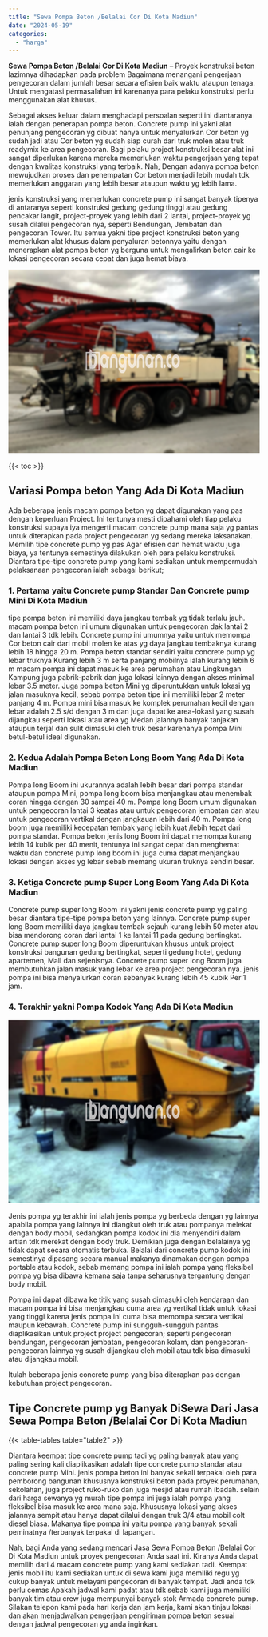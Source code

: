 ```yaml
---
title: "Sewa Pompa Beton /Belalai Cor Di Kota Madiun"
date: "2024-05-19"
categories: 
  - "harga"
---
```


**Sewa Pompa Beton /Belalai Cor Di Kota Madiun** – Proyek konstruksi beton lazimnya dihadapkan pada problem Bagaimana menangani pengerjaan pengecoran dalam jumlah besar secara efisien baik waktu ataupun tenaga. Untuk mengatasi permasalahan ini karenanya para pelaku konstruksi perlu menggunakan alat khusus.

Sebagai akses keluar dalam menghadapi persoalan seperti ini diantaranya ialah dengan penerapan pompa beton. Concrete pump ini yakni alat penunjang pengecoran yg dibuat hanya untuk menyalurkan Cor beton yg sudah jadi atau Cor beton yg sudah siap curah dari truk molen atau truk readymix ke area pengecoran. Bagi pelaku project konstruksi besar alat ini sangat diperlukan karena mereka memerlukan waktu pengerjaan yang tepat dengan kwalitas konstruksi yang terbaik. Nah, Dengan adanya pompa beton mewujudkan proses dan penempatan Cor beton menjadi lebih mudah tdk memerlukan anggaran yang lebih besar ataupun waktu yg lebih lama.

jenis konstruksi yang memerlukan concrete pump ini sangat banyak tipenya di antaranya seperti konstruksi gedung gedung tinggi atau gedung pencakar langit, project-proyek yang lebih dari 2 lantai, project-proyek yg susah dilalui pengecoran nya, seperti Bendungan, Jembatan dan pengecoran Tower. Itu semua yakni tipe project konstruksi beton yang memerlukan alat khusus dalam penyaluran betonnya yaitu dengan menerapkan alat pompa beton yg berguna untuk mengalirkan beton cair ke lokasi pengecoran secara cepat dan juga hemat biaya.

![Sewa Pompa Beton /Belalai Cor Di Kota Madiun](/images/sewa-concrete-pump-39.png)

{{< toc >}}

## Variasi Pompa beton Yang Ada Di Kota Madiun

Ada beberapa jenis macam pompa beton yg dapat digunakan yang pas dengan keperluan Project. Ini tentunya mesti dipahami oleh tiap pelaku konstruksi supaya iya mengerti macam concrete pump mana saja yg pantas untuk diterapkan pada project pengecoran yg sedang mereka laksanakan. Memilih tipe concrete pump yg pas Agar efisien dan hemat waktu juga biaya, ya tentunya semestinya dilakukan oleh para pelaku konstruksi. Diantara tipe-tipe concrete pump yang kami sediakan untuk mempermudah pelaksanaan pengecoran ialah sebagai berikut;

### 1\. Pertama yaitu Concrete pump Standar Dan Concrete pump Mini Di Kota Madiun

tipe pompa beton ini memiliki daya jangkau tembak yg tidak terlalu jauh. macam pompa beton ini umum digunakan untuk pengecoran dak lantai 2 dan lantai 3 tdk lebih. Concrete pump ini umumnya yaitu untuk memompa Cor beton cair dari mobil molen ke atas yg daya jangkau tembaknya kurang lebih 18 hingga 20 m. Pompa beton standar sendiri yaitu concrete pump yg lebar truknya Kurang lebih 3 m serta panjang mobilnya ialah kurang lebih 6 m macam pompa ini dapat masuk ke area perumahan atau Lingkungan Kampung juga pabrik-pabrik dan juga lokasi lainnya dengan akses minimal lebar 3.5 meter. Juga pompa beton Mini yg diperuntukkan untuk lokasi yg jalan masuknya kecil, sebab pompa beton tipe ini memiliki lebar 2 meter panjang 4 m. Pompa mini bisa masuk ke komplek perumahan kecil dengan lebar adalah 2.5 s/d dengan 3 m dan juga dapat ke area-lokasi yang susah dijangkau seperti lokasi atau area yg Medan jalannya banyak tanjakan ataupun terjal dan sulit dimasuki oleh truk besar karenanya pompa Mini betul-betul ideal digunakan.

### 2\. Kedua Adalah Pompa Beton Long Boom Yang Ada Di Kota Madiun

Pompa long Boom ini ukurannya adalah lebih besar dari pompa standar ataupun pompa Mini, pompa long boom bisa menjangkau atau menembak coran hingga dengan 30 sampai 40 m. Pompa long Boom umum digunakan untuk pengecoran lantai 3 keatas atau untuk pengecoran jembatan dan atau untuk pengecoran vertikal dengan jangkauan lebih dari 40 m. Pompa long boom juga memiliki kecepatan tembak yang lebih kuat /lebih tepat dari pompa standar. Pompa beton jenis long Boom ini dapat memompa kurang lebih 14 kubik per 40 menit, tentunya ini sangat cepat dan menghemat waktu dan concrete pump long boom ini juga cuma dapat menjangkau lokasi dengan akses yg lebar sebab memang ukuran truknya sendiri besar.

### 3\. Ketiga Concrete pump Super Long Boom Yang Ada Di Kota Madiun

Concrete pump super long Boom ini yakni jenis concrete pump yg paling besar diantara tipe-tipe pompa beton yang lainnya. Concrete pump super long Boom memiliki daya jangkau tembak sejauh kurang lebih 50 meter atau bisa mendorong coran dari lantai 1 ke lantai 11 pada gedung bertingkat. Concrete pump super long Boom diperuntukan khusus untuk project konstruksi bangunan gedung bertingkat, seperti gedung hotel, gedung apartemen, Mall dan sejenisnya. Concrete pump super long Boom juga membutuhkan jalan masuk yang lebar ke area project pengecoran nya. jenis pompa ini bisa menyalurkan coran sebanyak kurang lebih 45 kubik Per 1 jam.

### 4\. Terakhir yakni Pompa Kodok Yang Ada Di Kota Madiun

![Sewa Pompa Beton /Belalai Cor Di Kota Madiun](/images/sewa-concrete-pump-29.png)

Jenis pompa yg terakhir ini ialah jenis pompa yg berbeda dengan yg lainnya apabila pompa yang lainnya ini diangkut oleh truk atau pompanya melekat dengan body mobil, sedangkan pompa kodok ini dia menyendiri dalam artian tdk merekat dengan body truk. Demikian juga dengan belalainya yg tidak dapat secara otomatis terbuka. Belalai dari concrete pump kodok ini semestinya dipasang secara manual makanya dinamakan dengan pompa portable atau kodok, sebab memang pompa ini ialah pompa yang fleksibel pompa yg bisa dibawa kemana saja tanpa seharusnya tergantung dengan body mobil.

Pompa ini dapat dibawa ke titik yang susah dimasuki oleh kendaraan dan macam pompa ini bisa menjangkau cuma area yg vertikal tidak untuk lokasi yang tinggi karena jenis pompa ini cuma bisa memompa secara vertikal maupun kebawah. Concrete pump ini sungguh-sungguh pantas diaplikasikan untuk project project pengecoran; seperti pengecoran bendungan, pengecoran jembatan, pengecoran kolam, dan pengecoran-pengecoran lainnya yg susah dijangkau oleh mobil atau tdk bisa dimasuki atau dijangkau mobil.

Itulah beberapa jenis concrete pump yang bisa diterapkan pas dengan kebutuhan project pengecoran.

## Tipe Concrete pump yg Banyak DiSewa Dari Jasa Sewa Pompa Beton /Belalai Cor Di Kota Madiun

{{< table-tables table="table2" >}}

Diantara keempat tipe concrete pump tadi yg paling banyak atau yang paling sering kali diaplikasikan adalah tipe concrete pump standar atau concrete pump Mini. jenis pompa beton ini banyak sekali terpakai oleh para pemborong bangunan khususnya konstruksi beton pada proyek perumahan, sekolahan, juga project ruko-ruko dan juga mesjid atau rumah ibadah. selain dari harga sewanya yg murah tipe pompa ini juga ialah pompa yang fleksibel bisa masuk ke area mana saja. Khususnya lokasi yang akses jalannya sempit atau hanya dapat dilalui dengan truk 3/4 atau mobil colt diesel biasa. Makanya tipe pompa ini yaitu pompa yang banyak sekali peminatnya /terbanyak terpakai di lapangan.

Nah, bagi Anda yang sedang mencari Jasa Sewa Pompa Beton /Belalai Cor Di Kota Madiun untuk proyek pengecoran Anda saat ini. Kiranya Anda dapat memilih dari 4 macam concrete pump yang kami sediakan tadi. Keempat jenis mobil itu kami sediakan untuk di sewa kami juga memiliki regu yg cukup banyak untuk melayani pengecoran di banyak tempat. Jadi anda tdk perlu cemas Apakah jadwal kami padat atau tdk sebab kami juga memiliki banyak tim atau crew juga mempunyai banyak stok Armada concrete pump. Silakan telepon kami pada hari kerja dan jam kerja, kami akan tinjau lokasi dan akan menjadwalkan pengerjaan pengiriman pompa beton sesuai dengan jadwal pengecoran yg anda inginkan.
